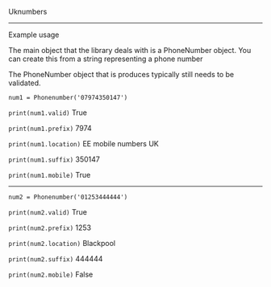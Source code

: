 Uknumbers 

****
Example usage

The main object that the library deals with is a PhoneNumber object. You can create this from a string representing a phone number

The PhoneNumber object that is produces typically still needs to be validated.

`num1 = Phonenumber('07974350147')`

`print(num1.valid)` True

`print(num1.prefix)` 7974

`print(num1.location)` EE	mobile numbers	UK

`print(num1.suffix)` 350147

`print(num1.mobile)` True

****

`num2 = Phonenumber('01253444444')`

`print(num2.valid)` True

`print(num2.prefix)` 1253

`print(num2.location)` Blackpool

`print(num2.suffix)` 444444

`print(num2.mobile)` False
